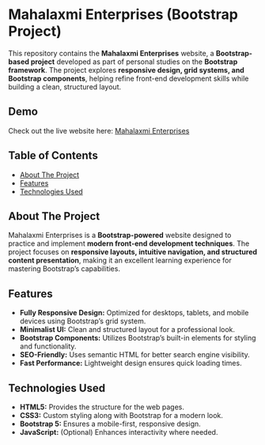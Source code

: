 # Mahalaxmi Enterprises (Bootstrap Project)

This repository contains the **Mahalaxmi Enterprises** website, a **Bootstrap-based project** developed as part of personal studies on the **Bootstrap framework**. The project explores **responsive design, grid systems, and Bootstrap components**, helping refine front-end development skills while building a clean, structured layout.

## Demo

Check out the live website here: [Mahalaxmi Enterprises](https://mahalaxmi-enterprises.netlify.app/)

## Table of Contents

- [About The Project](#about-the-project)
- [Features](#features)
- [Technologies Used](#technologies-used)

## About The Project

Mahalaxmi Enterprises is a **Bootstrap-powered** website designed to practice and implement **modern front-end development techniques**. The project focuses on **responsive layouts, intuitive navigation, and structured content presentation**, making it an excellent learning experience for mastering Bootstrap’s capabilities.

## Features

- **Fully Responsive Design:** Optimized for desktops, tablets, and mobile devices using Bootstrap’s grid system.
- **Minimalist UI:** Clean and structured layout for a professional look.
- **Bootstrap Components:** Utilizes Bootstrap’s built-in elements for styling and functionality.
- **SEO-Friendly:** Uses semantic HTML for better search engine visibility.
- **Fast Performance:** Lightweight design ensures quick loading times.

## Technologies Used

- **HTML5:** Provides the structure for the web pages.
- **CSS3:** Custom styling along with Bootstrap for a modern look.
- **Bootstrap 5:** Ensures a mobile-first, responsive design.
- **JavaScript:** (Optional) Enhances interactivity where needed.

